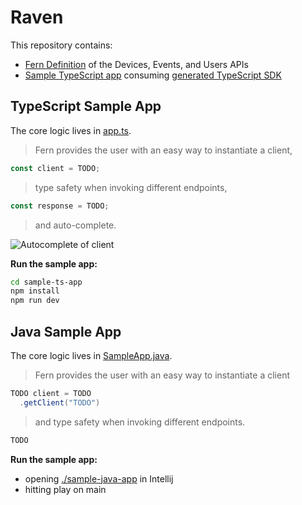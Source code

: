 # Raven

This repository contains:

- [Fern Definition](/fern/raven/definition/) of the Devices, Events, and Users APIs
- [Sample TypeScript app](./sample-ts-app/src/app.ts) consuming [generated TypeScript SDK](./sample-ts-app/package.json#L9)


## TypeScript Sample App

The core logic lives in [app.ts](./sample-ts-app/src/app.ts).

> Fern provides the user with an easy way to instantiate a client,

```typescript
const client = TODO;
```

> type safety when invoking different endpoints,

```typescript
const response = TODO;
```

> and auto-complete.

![Autocomplete of client](./TODO.png)

**Run the sample app:**

```bash
cd sample-ts-app
npm install
npm run dev
```

## Java Sample App

The core logic lives in [SampleApp.java](./sample-java-app/src/main/java/com/sample/app/SampleApp.java).

> Fern provides the user with an easy way to instantiate a client

```java
TODO client = TODO
  .getClient("TODO")
```

> and type safety when invoking different endpoints.

```java
TODO
```

**Run the sample app:**

- opening [./sample-java-app](./sample-java-app/) in Intellij
- hitting play on main
